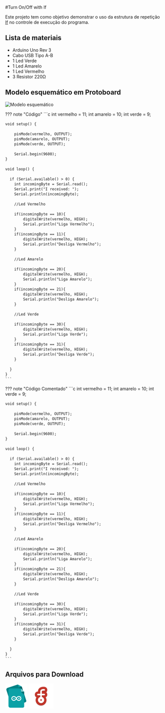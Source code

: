 #Turn On/Off with If

Este projeto tem como objetivo demonstrar o uso da estrutura de repetição [If](https://www.arduino.cc/reference/pt/language/structure/control-structure/if/) no controle de execução do programa.

## Lista de materiais

 - Arduino Uno Rev 3
 - Cabo USB Tipo A-B
 - 1 Led Verde
 - 1 Led Amarelo
 - 1 Led Vermelho
 - 3 Resistor 220Ω

## Modelo esquemático em Protoboard

![Modelo esquemático](../arq/)

??? note "Código"
    ```c
    int vermelho = 11;
    int amarelo = 10; 
    int verde = 9;     

    void setup() {
      
        pinMode(vermelho, OUTPUT);
        pinMode(amarelo, OUTPUT);
        pinMode(verde, OUTPUT);

        Serial.begin(9600);
    }

    void loop() {

      if (Serial.available() > 0) {
        int incomingByte = Serial.read();
        Serial.print("I received: ");
        Serial.println(incomingByte);

        //Led Vermelho

        if(incomingByte == 10){
            digitalWrite(vermelho, HIGH);
            Serial.println("Liga Vermelho");
        }
        if(incomingByte == 11){
            digitalWrite(vermelho, HIGH);
            Serial.println("Desliga Vermelho");
        }

        //Led Amarelo

        if(incomingByte == 20){
            digitalWrite(vermelho, HIGH);
            Serial.println("Liga Amarelo");
        }
        if(incomingByte == 21){
            digitalWrite(vermelho, HIGH);
            Serial.println("Desliga Amarelo");
        }

        //Led Verde
        
        if(incomingByte == 30){
            digitalWrite(vermelho, HIGH);
            Serial.println("Liga Verde");
        }
        if(incomingByte == 31){
            digitalWrite(vermelho, HIGH);
            Serial.println("Desliga Verde");
        }

      }
    }
    ```

??? note "Código Comentado"
    ```c
    int vermelho = 11;
    int amarelo = 10; 
    int verde = 9;     

    void setup() {
      
        pinMode(vermelho, OUTPUT);
        pinMode(amarelo, OUTPUT);
        pinMode(verde, OUTPUT);

        Serial.begin(9600);
    }

    void loop() {

      if (Serial.available() > 0) {
        int incomingByte = Serial.read();
        Serial.print("I received: ");
        Serial.println(incomingByte);

        //Led Vermelho

        if(incomingByte == 10){
            digitalWrite(vermelho, HIGH);
            Serial.println("Liga Vermelho");
        }
        if(incomingByte == 11){
            digitalWrite(vermelho, HIGH);
            Serial.println("Desliga Vermelho");
        }

        //Led Amarelo

        if(incomingByte == 20){
            digitalWrite(vermelho, HIGH);
            Serial.println("Liga Amarelo");
        }
        if(incomingByte == 21){
            digitalWrite(vermelho, HIGH);
            Serial.println("Desliga Amarelo");
        }

        //Led Verde
        
        if(incomingByte == 30){
            digitalWrite(vermelho, HIGH);
            Serial.println("Liga Verde");
        }
        if(incomingByte == 31){
            digitalWrite(vermelho, HIGH);
            Serial.println("Desliga Verde");
        }

      }
    }
    ```

## Arquivos para Download

[![Arquivo ino](../arq/ino.png)](../arq/)         [![Arquivo fzz](../arq/fzz.png)](../arq/)